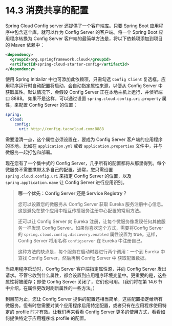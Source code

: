 # 14.3 消费共享的配置

Spring Cloud Config server 还提供了一个客户端库。只要 Spring Boot 应用程序中包含这个库，就可以作为 Config Server 的客户端。将一个 Spring Boot 应用程序转换为 Config Server 客户端的最简单方法是，将以下依赖项添加到项目的 Maven 依赖中：

```xml
<dependency>
  <groupId>org.springframework.cloud</groupId>
  <artifactId>spring-cloud-starter-config</artifactId>
</dependency>
```

使用 Spring Initializr 中也可添加此依赖项，只需勾选 `Config Client` 复选框。应用程序运行时自动配置将启动，会自动指定属性来源，以便从 Config Server 中获取属性。默认情况下，会假设 Config Server 正在本地主机上运行，并侦听端口 8888。
如果不是这样，可以通过设置 `spring.cloud.config.uri.property` 属性，来配置 Config Server 的位置：

```yml
spring:
  cloud:
    config:
      uri: http://config.tacocloud.com:8888
```

需要澄清一点，这个属性必须设置在，要成为 Config Server 客户端的应用程序的本地。比如在 `application.yml` 或者 `application.properties` 文件中，并与微服务一起打包和部署。

现在您有了一个集中式的 Config Server，几乎所有的配置都将从那里得到。每个微服务不需要携带太多自己的配置。通常，您只需设置 `spring.cloud.config.uri` 来指定 Config Server 的位置，以及 `spring.application.name` 让 Config Server 进行应用识别。

> **哪一个优先：Config Server 还是 Service Registry？**
>
> 您可以设置您的微服务从 Config Server 获取 Eureka 服务注册中心信息。这是避免在整个应用中相互传播服务注册中心配置的常用方法。
>
> 还可以让 Config Server 向 Eureka 注册，让每个微服务像发现任何其他服务一样发现 Config Server。如果你喜欢这个方式，需要将Config Server 的 `spring.cloud.config.discovery.enabled` 属性设置为 true。这样， Config Server 将用名称 `configserver` 在 Eureka 中注册自己。
> 
> 这种方法的缺点是，每个服务在启动时要进行两个调用：一个到 Eureka 中查找 Config Server，然后再到 Config Server 中
获取配置数据。

当应用程序启动时，Config Server 客户端指定属性源，并向 Config Server 发出请求。不管它收到什么属性，都会设置到应用程序环境变量中。更重要的是，这些属性将被缓存；即使 Config Server 关闭了，它们也可用。（我们将在第 14.6 节中介绍，在属性更改时刷新属性的一些方法。）

到目前为止，您让 Config Server 提供的配置还相当简单，这些配置指定给所有微服务。但有时您需要对某个应用程序启用特定配置，或者只有在应用程序使用特定的 profile 时才有效。让我们再来看看 Config Server 更多的使用方式，看看如何提供特定于应用程序或 profile 的配置。
